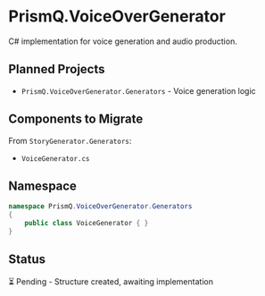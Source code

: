 # PrismQ.VoiceOverGenerator

C# implementation for voice generation and audio production.

## Planned Projects

- `PrismQ.VoiceOverGenerator.Generators` - Voice generation logic

## Components to Migrate

From `StoryGenerator.Generators`:
- `VoiceGenerator.cs`

## Namespace

```csharp
namespace PrismQ.VoiceOverGenerator.Generators
{
    public class VoiceGenerator { }
}
```

## Status

⏳ Pending - Structure created, awaiting implementation
